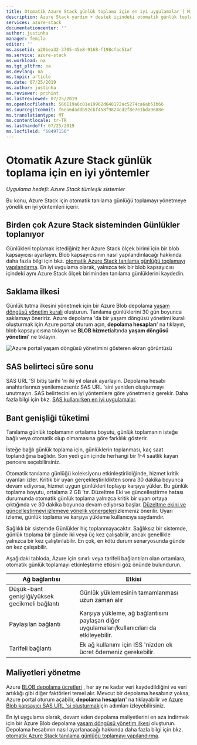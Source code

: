```yaml
---
title: Otomatik Azure Stack günlük toplama için en iyi uygulamalar | Microsoft Docs
description: Azure Stack yardım + destek içindeki otomatik günlük toplama için en iyi yöntemler
services: azure-stack
documentationcenter: ''
author: justinha
manager: femila
editor: ''
ms.assetid: a20bea32-3705-45e8-9168-f198cfac51af
ms.service: azure-stack
ms.workload: na
ms.tgt_pltfrm: na
ms.devlang: na
ms.topic: article
ms.date: 07/25/2019
ms.author: justinha
ms.reviewer: prchint
ms.lastreviewed: 07/25/2019
ms.openlocfilehash: 566119a6c81e19962d648172ac5274ca6ab51b66
ms.sourcegitcommit: f6ea6daddb92cbf458f9824cd2f8e7e1bda9688e
ms.translationtype: MT
ms.contentlocale: tr-TR
ms.lasthandoff: 07/25/2019
ms.locfileid: "68497150"
---
```

# <a name="best-practices-for-automatic-azure-stack-log-collection"></a>Otomatik Azure Stack günlük toplama için en iyi yöntemler 

*Uygulama hedefi: Azure Stack tümleşik sistemler*


Bu konu, Azure Stack için otomatik tanılama günlüğü toplamayı yönetmeye yönelik en iyi yöntemleri içerir. 

## <a name="collecting-logs-from-multiple-azure-stack-systems"></a>Birden çok Azure Stack sisteminden Günlükler toplanıyor

Günlükleri toplamak istediğiniz her Azure Stack ölçek birimi için bir blob kapsayıcısı ayarlayın. Blob kapsayıcısının nasıl yapılandırılacağı hakkında daha fazla bilgi için bkz. [otomatik Azure Stack tanılama günlüğü toplamayı yapılandırma](azure-stack-configure-automatic-diagnostic-log-collection.md). En iyi uygulama olarak, yalnızca tek bir blob kapsayıcısı içindeki aynı Azure Stack ölçek biriminden tanılama günlüklerini kaydedin. 

## <a name="retention-policy"></a>Saklama ilkesi

Günlük tutma ilkesini yönetmek için bir Azure Blob depolama [yaşam döngüsü yönetim kuralı](https://docs.microsoft.com/azure/storage/blobs/storage-lifecycle-management-concepts) oluşturun. Tanılama günlüklerini 30 gün boyunca saklamayı öneririz. Azure depolama 'da bir yaşam döngüsü yönetimi kuralı oluşturmak için Azure portal oturum açın, **depolama hesapları**' na tıklayın, blob kapsayıcısına tıklayın ve **BLOB hizmeti**altında **yaşam döngüsü yönetimi**' ne tıklayın.

![Azure portal yaşam döngüsü yönetimini gösteren ekran görüntüsü](media/azure-stack-automatic-log-collection/blob-storage-lifecycle-management.png)


## <a name="sas-token-expiration"></a>SAS belirteci süre sonu

SAS URL 'SI bitiş tarihi 'ni iki yıl olarak ayarlayın. Depolama hesabı anahtarlarınızı yenilemezseniz SAS URL 'sini yeniden oluşturmayı unutmayın. SAS belirtecini en iyi yöntemlere göre yönetmeniz gerekir. Daha fazla bilgi için bkz. [SAS kullanırken en iyi uygulamalar](https://docs.microsoft.com/azure/storage/common/storage-dotnet-shared-access-signature-part-1#best-practices-when-using-sas).


## <a name="bandwidth-consumption"></a>Bant genişliği tüketimi

Tanılama günlük toplamanın ortalama boyutu, günlük toplamanın isteğe bağlı veya otomatik olup olmamasına göre farklılık gösterir. 

İsteğe bağlı günlük toplama için, günlüklerin toplanması, kaç saat toplandığına bağlıdır. Son yedi gün içinde herhangi bir 1-4 saatlik kayan pencere seçebilirsiniz. 

Otomatik tanılama günlüğü koleksiyonu etkinleştirildiğinde, hizmet kritik uyarıları izler. Kritik bir uyarı gerçekleştirildikten sonra 30 dakika boyunca devam ediyorsa, hizmet uygun günlükleri toplayıp karşıya yükler. Bu günlük toplama boyutu, ortalama 2 GB 'tır. Düzeltme Eki ve güncelleştirme hatası durumunda otomatik günlük toplama yalnızca kritik bir uyarı ortaya çıktığında ve 30 dakika boyunca devam ediyorsa başlar. [Düzeltme ekini ve güncelleştirmeyi izlemeye yönelik yönergeleri](azure-stack-updates.md)izlemeniz önerilir.
Uyarı izleme, günlük toplama ve karşıya yükleme kullanıcıya saydamdır. 



Sağlıklı bir sistemde Günlükler hiç toplanmayacaktır. Sağlıksız bir sistemde, günlük toplama bir günde iki veya üç kez çalışabilir, ancak genellikle yalnızca bir kez çalıştırılabilir. En çok, en kötü durum senaryosunda günde on kez çalışabilir.  

Aşağıdaki tabloda, Azure için sınırlı veya tarifeli bağlantıları olan ortamlara, otomatik günlük toplamayı etkinleştirme etkisini göz önünde bulundurun.

| Ağ bağlantısı | Etkisi |
|--------------------|--------|
| Düşük-bant genişliği/yüksek gecikmeli bağlantı | Günlük yüklemesinin tamamlanması uzun zaman alır | 
| Paylaşılan bağlantı | Karşıya yükleme, ağ bağlantısını paylaşan diğer uygulamaları/kullanıcıları da etkileyebilir. |
| Tarifeli bağlantı | Ek ağ kullanımı için ISS 'nizden ek ücret ödemeniz gerekebilir. |


## <a name="managing-costs"></a>Maliyetleri yönetme

Azure [BLOB depolama ücretleri](https://azure.microsoft.com/pricing/details/storage/blobs/) , her ay ne kadar veri kaydedildiğini ve veri artıklığı gibi diğer faktörleri temel alır. Mevcut bir depolama hesabınız yoksa, Azure portal oturum açabilir, **depolama hesapları**' na tıklayabilir ve [Azure Blob kapsayıcı SAS URL 'si oluşturmak](azure-stack-configure-automatic-diagnostic-log-collection.md)için adımları izleyebilirsiniz.

En iyi uygulama olarak, devam eden depolama maliyetlerini en aza indirmek için bir Azure Blob depolama [yaşam döngüsü yönetim ilkesi](https://docs.microsoft.com/azure/storage/blobs/storage-lifecycle-management-concepts) oluşturun. Depolama hesabının nasıl ayarlanacağı hakkında daha fazla bilgi için bkz. [otomatik Azure Stack tanılama günlüğü toplamayı yapılandırma](azure-stack-configure-automatic-diagnostic-log-collection.md).


